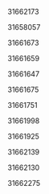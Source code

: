 31662173

31658057

31661673

31661659

31661647

31661675

31661751

31661998

31661925

31662139

31662130

31662275

